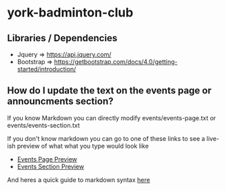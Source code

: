 # york-badminton-club

## Libraries / Dependencies
- Jquery => https://api.jquery.com/
- Bootstrap => https://getbootstrap.com/docs/4.0/getting-started/introduction/

## How do I update the text on the events page or announcments section?

If you know Markdown you can directly modify events/events-page.txt or events/events-section.txt

If you don't know markdown you can go to one of these links to see a live-ish preview of what what you type would look like

- [Events Page Preview](https://yorkubadminton.com/events/demo-events-page.html)
- [Events Section Preview](https://yorkubadminton.com/events/demo-events-section.html)

And heres a quick guide to markdown syntax [here](https://github.com/adam-p/markdown-here/wiki/Markdown-Cheatsheet)
